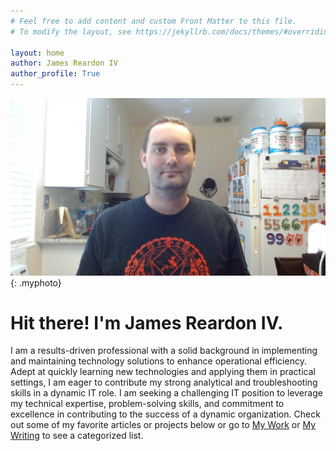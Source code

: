 ```yaml
---
# Feel free to add content and custom Front Matter to this file.
# To modify the layout, see https://jekyllrb.com/docs/themes/#overriding-theme-defaults

layout: home
author: James Reardon IV
author_profile: True
---
```

![James Reardon IV](/assets/images/WIN_20230825_14_31_54_Pro.jpg){: .myphoto}
# Hit there! I'm James Reardon IV.
I am a results-driven professional with a solid background in implementing and maintaining technology solutions to enhance operational efficiency. Adept at quickly learning new technologies and applying them in practical settings, I am eager to contribute my strong analytical and troubleshooting skills in a dynamic IT role. I am seeking a challenging IT position to leverage my technical expertise, problem-solving skills, and commitment to excellence in contributing to the success of a dynamic organization. Check out some of my favorite articles or projects below or go to [My Work](/mywork) or [My Writing](/mywriting) to see a categorized list.
